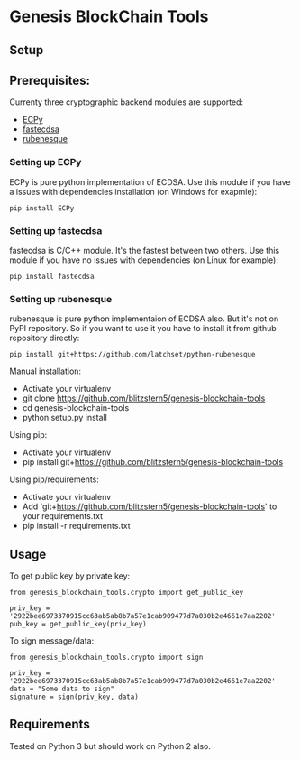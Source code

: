 Genesis BlockChain Tools
========================

Setup
-----

## Prerequisites:

Currenty three cryptographic backend modules are supported:
* [ECPy](http://ubinity.github.io/ECPy/)
* [fastecdsa](https://github.com/AntonKueltz/fastecdsa)
* [rubenesque](https://github.com/latchset/python-rubenesque)

### Setting up ECPy

ECPy is pure python implementation of ECDSA. Use this module if you have a issues with dependencies installation (on Windows for exapmle):

```
pip install ECPy
```

### Setting up fastecdsa
fastecdsa is C/C++ module. It's the fastest between two others. Use this module if you have no issues with dependencies (on Linux for example):

```
pip install fastecdsa
```

### Setting up rubenesque

rubenesque is pure python implementaion of ECDSA also. But it's not on PyPI repository. So if you want to use it you have to install it from github repository directly:

```
pip install git+https://github.com/latchset/python-rubenesque
```

Manual installation:

* Activate your virtualenv
* git clone https://github.com/blitzstern5/genesis-blockchain-tools
* cd genesis-blockchain-tools
* python setup.py install

Using pip:

* Activate your virtualenv
* pip install git+https://github.com/blitzstern5/genesis-blockchain-tools

Using pip/requirements:

* Activate your virtualenv
* Add 'git+https://github.com/blitzstern5/genesis-blockchain-tools' to your requirements.txt
* pip install -r requirements.txt

Usage
-----

To get public key by private key:

```
from genesis_blockchain_tools.crypto import get_public_key

priv_key = '2922bee6973370915cc63ab5ab8b7a57e1cab909477d7a030b2e4661e7aa2202'
pub_key = get_public_key(priv_key)
```

To sign message/data:

```
from genesis_blockchain_tools.crypto import sign

priv_key = '2922bee6973370915cc63ab5ab8b7a57e1cab909477d7a030b2e4661e7aa2202'
data = "Some data to sign"
signature = sign(priv_key, data)
```

Requirements
------------

Tested on Python 3 but should work on Python 2 also.
